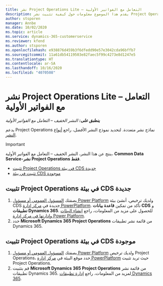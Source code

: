 ```yaml
---
title: نشر Project Operations Lite – التعامل مع الفواتير الأولية
description: يقدم هذا الموضوع معلومات حول كيفية تثبيت نشر Project Operations Lite – التعامل مع الفواتير الأولية‬.
author: stsporen
manager: Annbe
ms.date: 10/02/2020
ms.topic: article
ms.service: dynamics-365-customerservice
ms.reviewer: kfend
ms.author: stsporen
ms.openlocfilehash: e938876d459b3f6dfedd90e57e3042cda96bffb7
ms.sourcegitcommit: 11a61db54119503e82faec5f99c4273e8d1247e5
ms.translationtype: HT
ms.contentlocale: ar-SA
ms.lasthandoff: 10/16/2020
ms.locfileid: "4070508"
---
```

# <a name="deploy-project-operations-lite-deployment--deal-to-proforma-invoicing"></a>نشر Project Operations Lite – التعامل مع الفواتير الأولية

_**ينطبق على:** النشر الخفيف – التعامل مع الفواتير الأولية_

يدعم Project Operations نماذج نشر متعددة. لتحديد نموذج النشر الأفضل، راجع [أنواع النشر](determine-deployment-type.md).


> [!IMPORTANT]
> ينتج عن هذا النشر، النشر الخفيف – التعامل مع الفواتير الأولية، **Common Data Service-نشر Project Operations فقط**.

- [تثبيت Project Operations في بيئة CDS جديدة](#new)
- [تثبيت في بيئة CDS موجودة](#existing)



## <a name="install-project-operations-to-a-new-cds-environment"></a><a name="new"></a>تثبيت Project Operations في بيئة CDS جديدة

1. بصفتك [المسؤول العمومي أو مسؤول Power Platform](https://docs.microsoft.com/power-platform/admin/global-service-administrators-can-administer-without-license) ولديك ترخيص، أنشئ بيئة CDS جديدة في [مركز إدارة PowerPlatform](https://admin.powerplatform.com). تأكد من تمكين **قاعدة بيانات CDS** و **تطبيقات Dynamics 365**. للحصول على مزيد من المعلومات، راجع [إنشاء البيئات وإدارتها في مركز إدارة Power Platform](https://docs.microsoft.com/power-platform/admin/create-environment#create-an-environment-in-the-power-platform-admin-center).
2. حدد **Microsoft Dynamics 365 Project Operations** من قائمة نشر تطبيقات Dynamics 365.


## <a name="install-project-operations-to-an-existing-cds-environment"></a><a name="existing"></a>تثبيت Project Operations في بيئة CDS موجودة

1. بصفتك [المسؤول العمومي أو مسؤول Power Platform](https://docs.microsoft.com/power-platform/admin/global-service-administrators-can-administer-without-license) ولديك ترخيص Project Operations، حدد موقع البيئة في [مركز إدارة PowerPlatform](https://admin.powerplatform.com) حيث تريد تثبيت Project Operations.
2. قم بتثبيت **Microsoft Dynamics 365 Project Operations** من قائمة نشر تطبيقات Dynamics 365. لمزيد من المعلومات، راجع [إدارة تطبيقات Dynamics 365](https://docs.microsoft.com/power-platform/admin/manage-apps).


